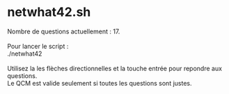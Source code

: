 # netwhat42.sh
Nombre de questions actuellement : 17.<br/><br/>
Pour lancer le script :<br/>
./netwhat42<br/><br/>
Utilisez la les flèches directionnelles et la touche entrée pour repondre aux questions.<br/>
Le QCM est valide seulement si toutes les questions sont justes.

